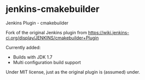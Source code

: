 jenkins-cmakebuilder
====================

Jenkins Plugin - cmakebuilder

Fork of the original Jenkins plugin from https://wiki.jenkins-ci.org/display/JENKINS/cmakebuilder+Plugin

Currently added:
- Builds with JDK 1.7
- Multi configuration build support

Under MIT license, just as the original plugin is (assumed) under.

